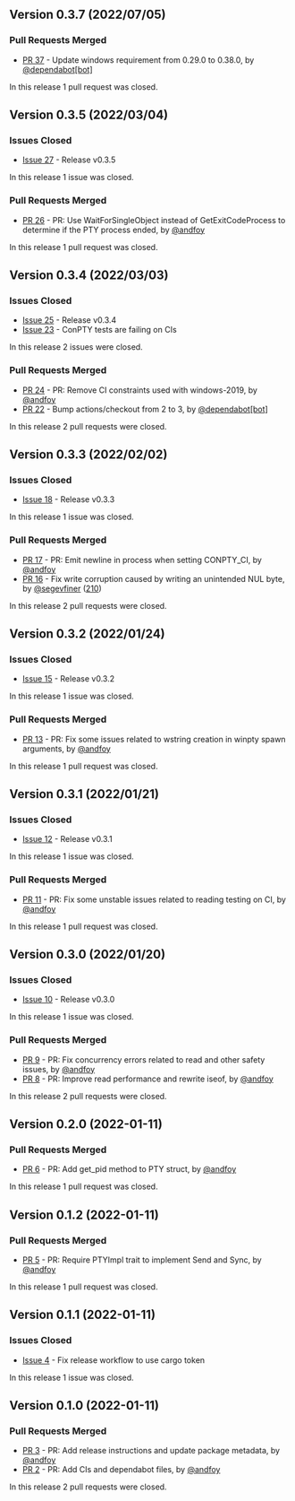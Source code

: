 ## Version 0.3.7 (2022/07/05)


### Pull Requests Merged

* [PR 37](https://github.com/andfoy/winpty-rs/pull/37) - Update windows requirement from 0.29.0 to 0.38.0, by [@dependabot[bot]](https://github.com/apps/dependabot)

In this release 1 pull request was closed.


## Version 0.3.5 (2022/03/04)

### Issues Closed

* [Issue 27](https://github.com/andfoy/winpty-rs/issues/27) - Release v0.3.5

In this release 1 issue was closed.

### Pull Requests Merged

* [PR 26](https://github.com/andfoy/winpty-rs/pull/26) - PR: Use WaitForSingleObject instead of GetExitCodeProcess to determine if the PTY process ended, by [@andfoy](https://github.com/andfoy)

In this release 1 pull request was closed.


## Version 0.3.4 (2022/03/03)

### Issues Closed

* [Issue 25](https://github.com/andfoy/winpty-rs/issues/25) - Release v0.3.4
* [Issue 23](https://github.com/andfoy/winpty-rs/issues/23) - ConPTY tests are failing on CIs

In this release 2 issues were closed.

### Pull Requests Merged

* [PR 24](https://github.com/andfoy/winpty-rs/pull/24) - PR: Remove CI constraints used with windows-2019, by [@andfoy](https://github.com/andfoy)
* [PR 22](https://github.com/andfoy/winpty-rs/pull/22) - Bump actions/checkout from 2 to 3, by [@dependabot[bot]](https://github.com/apps/dependabot)

In this release 2 pull requests were closed.


## Version 0.3.3 (2022/02/02)

### Issues Closed

* [Issue 18](https://github.com/andfoy/winpty-rs/issues/18) - Release v0.3.3

In this release 1 issue was closed.

### Pull Requests Merged

* [PR 17](https://github.com/andfoy/winpty-rs/pull/17) - PR: Emit newline in process when setting CONPTY_CI, by [@andfoy](https://github.com/andfoy)
* [PR 16](https://github.com/andfoy/winpty-rs/pull/16) - Fix write corruption caused by writing an unintended NUL byte, by [@segevfiner](https://github.com/segevfiner) ([210](https://github.com/spyder-ide/pywinpty/issues/210))

In this release 2 pull requests were closed.


## Version 0.3.2 (2022/01/24)

### Issues Closed

* [Issue 15](https://github.com/andfoy/winpty-rs/issues/15) - Release v0.3.2

In this release 1 issue was closed.

### Pull Requests Merged

* [PR 13](https://github.com/andfoy/winpty-rs/pull/13) - PR: Fix some issues related to wstring creation in winpty spawn arguments, by [@andfoy](https://github.com/andfoy)

In this release 1 pull request was closed.


## Version 0.3.1 (2022/01/21)

### Issues Closed

* [Issue 12](https://github.com/andfoy/winpty-rs/issues/12) - Release v0.3.1

In this release 1 issue was closed.

### Pull Requests Merged

* [PR 11](https://github.com/andfoy/winpty-rs/pull/11) - PR: Fix some unstable issues related to reading testing on CI, by [@andfoy](https://github.com/andfoy)

In this release 1 pull request was closed.


## Version 0.3.0 (2022/01/20)

### Issues Closed

* [Issue 10](https://github.com/andfoy/winpty-rs/issues/10) - Release v0.3.0

In this release 1 issue was closed.

### Pull Requests Merged

* [PR 9](https://github.com/andfoy/winpty-rs/pull/9) - PR: Fix concurrency errors related to read and other safety issues, by [@andfoy](https://github.com/andfoy)
* [PR 8](https://github.com/andfoy/winpty-rs/pull/8) - PR: Improve read performance and rewrite iseof, by [@andfoy](https://github.com/andfoy)

In this release 2 pull requests were closed.


## Version 0.2.0 (2022-01-11)


### Pull Requests Merged

* [PR 6](https://github.com/andfoy/winpty-rs/pull/6) - PR: Add get_pid method to PTY struct, by [@andfoy](https://github.com/andfoy)

In this release 1 pull request was closed.


## Version 0.1.2 (2022-01-11)


### Pull Requests Merged

* [PR 5](https://github.com/andfoy/winpty-rs/pull/5) - PR: Require PTYImpl trait to implement Send and Sync, by [@andfoy](https://github.com/andfoy)

In this release 1 pull request was closed.


## Version 0.1.1 (2022-01-11)

### Issues Closed

* [Issue 4](https://github.com/andfoy/winpty-rs/issues/4) - Fix release workflow to use cargo token

In this release 1 issue was closed.

## Version 0.1.0 (2022-01-11)


### Pull Requests Merged

* [PR 3](https://github.com/andfoy/winpty-rs/pull/3) - PR: Add release instructions and update package metadata, by [@andfoy](https://github.com/andfoy)
* [PR 2](https://github.com/andfoy/winpty-rs/pull/2) - PR: Add CIs and dependabot files, by [@andfoy](https://github.com/andfoy)

In this release 2 pull requests were closed.
